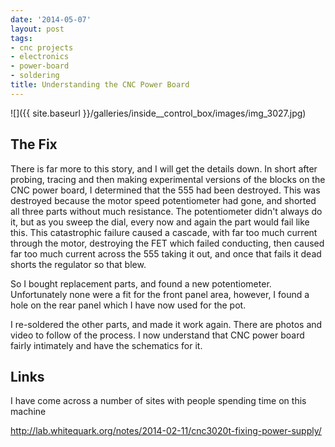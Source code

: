 ```yaml
---
date: '2014-05-07'
layout: post
tags:
- cnc projects
- electronics
- power-board
- soldering
title: Understanding the CNC Power Board
---
```

![]({{ site.baseurl }}/galleries/inside__control_box/images/img_3027.jpg)

## The Fix

There is far more to this story, and I will get the details down.
In short after probing, tracing and then making experimental versions of the blocks on the CNC power board, I determined that the 555 had been destroyed.
This was destroyed because the motor speed potentiometer had gone, and shorted all three parts without much resistance.
The potentiometer didn't always do it, but as you sweep the dial, every now and again the part would fail like this.
This catastrophic failure caused a cascade, with far too much current through the motor, destroying the FET which failed conducting, then caused far too much current across the 555 taking it out, and once that fails it dead shorts the regulator so that blew.

So I bought replacement parts, and found a new potentiometer.
Unfortunately none were a fit for the front panel area, however, I found a hole on the rear panel which I have now used for the pot.

I re-soldered the other parts, and made it work again.
There are photos and video to follow of the process.
I now understand that CNC power board fairly intimately and have the schematics for it.

## Links

I have come across a number of sites with people spending time on this machine

<http://lab.whitequark.org/notes/2014-02-11/cnc3020t-fixing-power-supply/>
